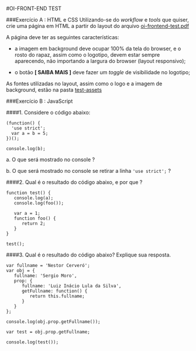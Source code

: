 #OI-FRONT-END TEST



###Exercício A : HTML e CSS
Utilizando-se do _workflow_ e _tools_ que quiser, crie uma página em HTML a partir do layout do arquivo [oi-frontend-test.pdf](./test-assets/oi-frontend-test.pdf)

A página deve ter as seguintes características:

* a imagem em background deve ocupar 100% da tela do browser, e o rosto do rapaz, assim como o logotipo, devem estar sempre aparecendo, não importando a largura do browser (layout responsivo);

*  o botão **[ SAIBA MAIS ]** deve fazer um _toggle_ de visibilidade no logotipo;

As fontes utilizadas no layout, assim como o logo e a imagem de background, estão na pasta [test-assets](./test-assets)




###Exercício B : JavaScript

####1. Considere o código abaixo:

```JS
(function() {
  'use strict';
  var a = b = 5;
})();

console.log(b);
```

a. O que será mostrado no console ?

b. O que será mostrado no console se retirar a linha `'use strict';` ?



####2. Qual é o resultado do código abaixo, e por que ?

```JS
function test() {
   console.log(a);
   console.log(foo());
   
   var a = 1;
   function foo() {
      return 2;
   }
}

test();
```


####3. Qual é o resultado do código abaixo? Explique sua resposta.

```JS
var fullname = 'Nestor Cerveró';
var obj = {
   fullname: 'Sergio Moro',
   prop: {
      fullname: 'Luiz Inácio Lula da Silva',
      getFullname: function() {
         return this.fullname;
      }
   }
};

console.log(obj.prop.getFullname());

var test = obj.prop.getFullname;

console.log(test());
```
